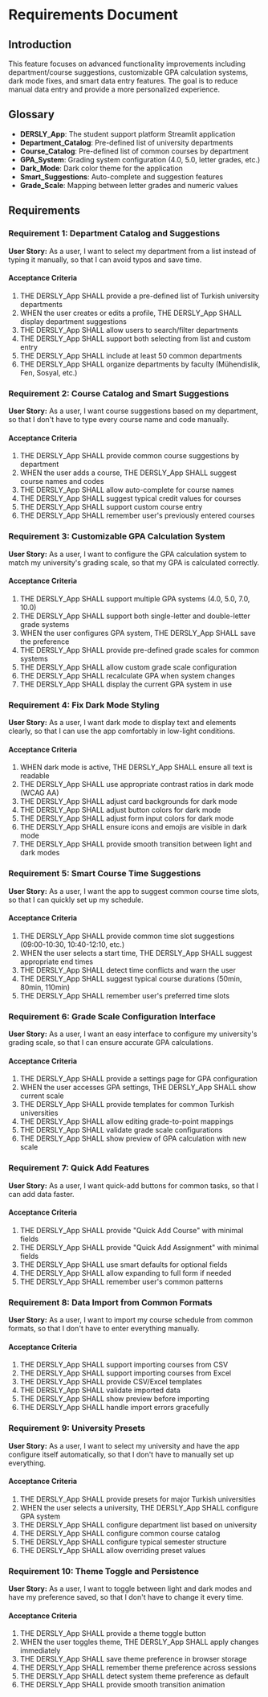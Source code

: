 # Requirements Document

## Introduction

This feature focuses on advanced functionality improvements including department/course suggestions, customizable GPA calculation systems, dark mode fixes, and smart data entry features. The goal is to reduce manual data entry and provide a more personalized experience.

## Glossary

- **DERSLY_App**: The student support platform Streamlit application
- **Department_Catalog**: Pre-defined list of university departments
- **Course_Catalog**: Pre-defined list of common courses by department
- **GPA_System**: Grading system configuration (4.0, 5.0, letter grades, etc.)
- **Dark_Mode**: Dark color theme for the application
- **Smart_Suggestions**: Auto-complete and suggestion features
- **Grade_Scale**: Mapping between letter grades and numeric values

## Requirements

### Requirement 1: Department Catalog and Suggestions

**User Story:** As a user, I want to select my department from a list instead of typing it manually, so that I can avoid typos and save time.

#### Acceptance Criteria

1. THE DERSLY_App SHALL provide a pre-defined list of Turkish university departments
2. WHEN the user creates or edits a profile, THE DERSLY_App SHALL display department suggestions
3. THE DERSLY_App SHALL allow users to search/filter departments
4. THE DERSLY_App SHALL support both selecting from list and custom entry
5. THE DERSLY_App SHALL include at least 50 common departments
6. THE DERSLY_App SHALL organize departments by faculty (Mühendislik, Fen, Sosyal, etc.)

### Requirement 2: Course Catalog and Smart Suggestions

**User Story:** As a user, I want course suggestions based on my department, so that I don't have to type every course name and code manually.

#### Acceptance Criteria

1. THE DERSLY_App SHALL provide common course suggestions by department
2. WHEN the user adds a course, THE DERSLY_App SHALL suggest course names and codes
3. THE DERSLY_App SHALL allow auto-complete for course names
4. THE DERSLY_App SHALL suggest typical credit values for courses
5. THE DERSLY_App SHALL support custom course entry
6. THE DERSLY_App SHALL remember user's previously entered courses

### Requirement 3: Customizable GPA Calculation System

**User Story:** As a user, I want to configure the GPA calculation system to match my university's grading scale, so that my GPA is calculated correctly.

#### Acceptance Criteria

1. THE DERSLY_App SHALL support multiple GPA systems (4.0, 5.0, 7.0, 10.0)
2. THE DERSLY_App SHALL support both single-letter and double-letter grade systems
3. WHEN the user configures GPA system, THE DERSLY_App SHALL save the preference
4. THE DERSLY_App SHALL provide pre-defined grade scales for common systems
5. THE DERSLY_App SHALL allow custom grade scale configuration
6. THE DERSLY_App SHALL recalculate GPA when system changes
7. THE DERSLY_App SHALL display the current GPA system in use

### Requirement 4: Fix Dark Mode Styling

**User Story:** As a user, I want dark mode to display text and elements clearly, so that I can use the app comfortably in low-light conditions.

#### Acceptance Criteria

1. WHEN dark mode is active, THE DERSLY_App SHALL ensure all text is readable
2. THE DERSLY_App SHALL use appropriate contrast ratios in dark mode (WCAG AA)
3. THE DERSLY_App SHALL adjust card backgrounds for dark mode
4. THE DERSLY_App SHALL adjust button colors for dark mode
5. THE DERSLY_App SHALL adjust form input colors for dark mode
6. THE DERSLY_App SHALL ensure icons and emojis are visible in dark mode
7. THE DERSLY_App SHALL provide smooth transition between light and dark modes

### Requirement 5: Smart Course Time Suggestions

**User Story:** As a user, I want the app to suggest common course time slots, so that I can quickly set up my schedule.

#### Acceptance Criteria

1. THE DERSLY_App SHALL provide common time slot suggestions (09:00-10:30, 10:40-12:10, etc.)
2. WHEN the user selects a start time, THE DERSLY_App SHALL suggest appropriate end times
3. THE DERSLY_App SHALL detect time conflicts and warn the user
4. THE DERSLY_App SHALL suggest typical course durations (50min, 80min, 110min)
5. THE DERSLY_App SHALL remember user's preferred time slots

### Requirement 6: Grade Scale Configuration Interface

**User Story:** As a user, I want an easy interface to configure my university's grading scale, so that I can ensure accurate GPA calculations.

#### Acceptance Criteria

1. THE DERSLY_App SHALL provide a settings page for GPA configuration
2. WHEN the user accesses GPA settings, THE DERSLY_App SHALL show current scale
3. THE DERSLY_App SHALL provide templates for common Turkish universities
4. THE DERSLY_App SHALL allow editing grade-to-point mappings
5. THE DERSLY_App SHALL validate grade scale configurations
6. THE DERSLY_App SHALL show preview of GPA calculation with new scale

### Requirement 7: Quick Add Features

**User Story:** As a user, I want quick-add buttons for common tasks, so that I can add data faster.

#### Acceptance Criteria

1. THE DERSLY_App SHALL provide "Quick Add Course" with minimal fields
2. THE DERSLY_App SHALL provide "Quick Add Assignment" with minimal fields
3. THE DERSLY_App SHALL use smart defaults for optional fields
4. THE DERSLY_App SHALL allow expanding to full form if needed
5. THE DERSLY_App SHALL remember user's common patterns

### Requirement 8: Data Import from Common Formats

**User Story:** As a user, I want to import my course schedule from common formats, so that I don't have to enter everything manually.

#### Acceptance Criteria

1. THE DERSLY_App SHALL support importing courses from CSV
2. THE DERSLY_App SHALL support importing courses from Excel
3. THE DERSLY_App SHALL provide CSV/Excel templates
4. THE DERSLY_App SHALL validate imported data
5. THE DERSLY_App SHALL show preview before importing
6. THE DERSLY_App SHALL handle import errors gracefully

### Requirement 9: University Presets

**User Story:** As a user, I want to select my university and have the app configure itself automatically, so that I don't have to manually set up everything.

#### Acceptance Criteria

1. THE DERSLY_App SHALL provide presets for major Turkish universities
2. WHEN the user selects a university, THE DERSLY_App SHALL configure GPA system
3. THE DERSLY_App SHALL configure department list based on university
4. THE DERSLY_App SHALL configure common course catalog
5. THE DERSLY_App SHALL configure typical semester structure
6. THE DERSLY_App SHALL allow overriding preset values

### Requirement 10: Theme Toggle and Persistence

**User Story:** As a user, I want to toggle between light and dark modes and have my preference saved, so that I don't have to change it every time.

#### Acceptance Criteria

1. THE DERSLY_App SHALL provide a theme toggle button
2. WHEN the user toggles theme, THE DERSLY_App SHALL apply changes immediately
3. THE DERSLY_App SHALL save theme preference in browser storage
4. THE DERSLY_App SHALL remember theme preference across sessions
5. THE DERSLY_App SHALL detect system theme preference as default
6. THE DERSLY_App SHALL provide smooth transition animation
